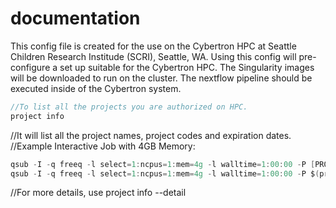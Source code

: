 # documentation
This config file is created for the use on the Cybertron HPC at Seattle Children Research Institude (SCRI), Seattle, WA. Using this config will pre-configure a set up suitable for the Cybertron HPC. The Singularity images will be downloaded to run on the cluster. The nextflow pipeline should be executed inside of the Cybertron system.

```groovy
//To list all the projects you are authorized on HPC.
project info
```

//It will list all the project names, project codes and expiration dates.
//Example Interactive Job with 4GB Memory:
```groovy
qsub -I -q freeq -l select=1:ncpus=1:mem=4g -l walltime=1:00:00 -P [PROJECT CODE]
qsub -I -q freeq -l select=1:ncpus=1:mem=4g -l walltime=1:00:00 -P $(project code [PROJECT NAME])
```
//For more details, use project info --detail

